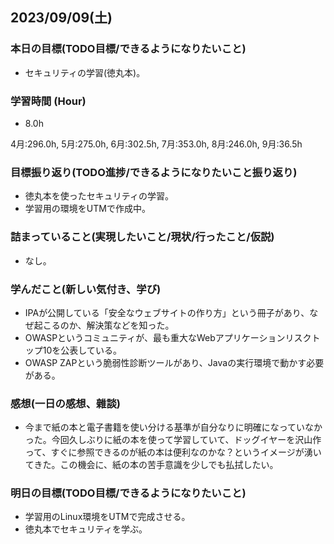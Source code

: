 ## 2023/09/09(土)

### 本日の目標(TODO目標/できるようになりたいこと)

- セキュリティの学習(徳丸本)。

### 学習時間 (Hour)

- 8.0h

4月:296.0h, 5月:275.0h, 6月:302.5h, 7月:353.0h, 8月:246.0h, 9月:36.5h

### 目標振り返り(TODO進捗/できるようになりたいこと振り返り)

- 徳丸本を使ったセキュリティの学習。
- 学習用の環境をUTMで作成中。

### 詰まっていること(実現したいこと/現状/行ったこと/仮説)

- なし。

### 学んだこと(新しい気付き、学び)

- IPAが公開している「安全なウェブサイトの作り方」という冊子があり、なぜ起こるのか、解決策などを知った。
- OWASPというコミュニティが、最も重大なWebアプリケーションリスクトップ10を公表している。
- OWASP ZAPという脆弱性診断ツールがあり、Javaの実行環境で動かす必要がある。

### 感想(一日の感想、雜談)

- 今まで紙の本と電子書籍を使い分ける基準が自分なりに明確になっていなかった。今回久しぶりに紙の本を使って学習していて、ドッグイヤーを沢山作って、すぐに参照できるのが紙の本は便利なのかな？というイメージが湧いてきた。この機会に、紙の本の苦手意識を少しでも払拭したい。

### 明日の目標(TODO目標/できるようになりたいこと)

- 学習用のLinux環境をUTMで完成させる。
- 徳丸本でセキュリティを学ぶ。
